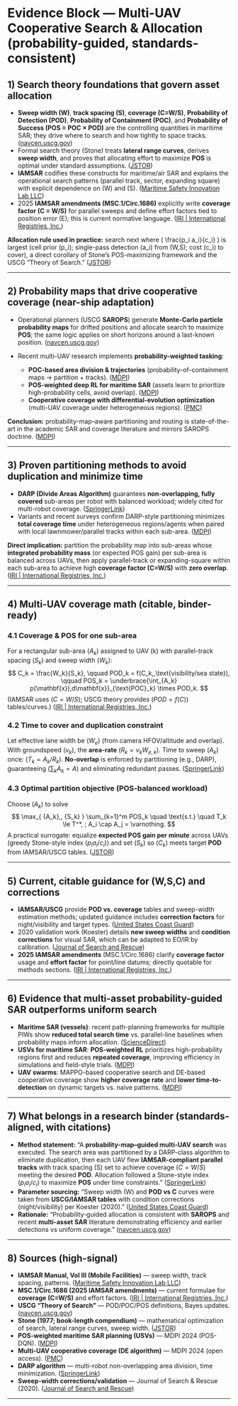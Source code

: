 # Evidence Block — Multi-UAV Cooperative Search & Allocation (probability-guided, standards-consistent)

## 1) Search theory foundations that govern asset allocation

- **Sweep width (W)**, **track spacing (S)**, **coverage (C=W/S)**, **Probability of Detection (POD)**, **Probability of Containment (POC)**, and **Probability of Success (POS = POC × POD)** are the controlling quantities in maritime SAR; they drive where to search and how tightly to space tracks. ([navcen.uscg.gov][1])
- Formal search theory (Stone) treats **lateral range curves**, derives **sweep width**, and proves that allocating effort to maximize **POS** is optimal under standard assumptions. ([JSTOR][2])
- **IAMSAR** codifies these constructs for maritime/air SAR and explains the operational search patterns (parallel track, sector, expanding square) with explicit dependence on (W) and (S). ([Maritime Safety Innovation Lab LLC][3])
- 2025 **IAMSAR amendments (MSC.1/Circ.1686)** explicitly write **coverage factor (C = W/S)** for parallel sweeps and define effort factors tied to position error (E); this is current normative language. ([IRI | International Registries, Inc.][4])

**Allocation rule used in practice:** search next where ( \frac{p_i a_i}{c_i} ) is largest (cell prior (p_i); single-pass detection (a_i) from (W,S); cost (c_i) to cover), a direct corollary of Stone’s POS-maximizing framework and the USCG “Theory of Search.” ([JSTOR][2])

---

## 2) Probability maps that drive cooperative coverage (near-ship adaptation)

- Operational planners (USCG **SAROPS**) generate **Monte-Carlo particle probability maps** for drifted positions and allocate search to maximize **POS**; the same logic applies on short horizons around a last-known position. ([navcen.uscg.gov][1])
- Recent multi-UAV research implements **probability-weighted tasking**:

  - **POC-based area division & trajectories** (probability-of-containment maps → partition + tracks). ([MDPI][5])
  - **POS-weighted deep RL for maritime SAR** (assets learn to prioritize high-probability cells, avoid overlap). ([MDPI][6])
  - **Cooperative coverage with differential-evolution optimization** (multi-UAV coverage under heterogeneous regions). ([PMC][7])

**Conclusion:** probability-map–aware partitioning and routing is state-of-the-art in the academic SAR and coverage literature and mirrors SAROPS doctrine. ([MDPI][6])

---

## 3) Proven partitioning methods to avoid duplication and minimize time

- **DARP (Divide Areas Algorithm)** guarantees **non-overlapping, fully covered** sub-areas per robot with balanced workload; widely cited for multi-robot coverage. ([SpringerLink][8])
- Variants and recent surveys confirm DARP-style partitioning minimizes **total coverage time** under heterogeneous regions/agents when paired with local lawnmower/parallel tracks within each sub-area. ([MDPI][9])

**Direct implication:** partition the probability map into sub-areas whose **integrated probability mass** (or expected POS gain) per sub-area is balanced across UAVs, then apply parallel-track or expanding-square within each sub-area to achieve high **coverage factor (C=W/S)** with **zero overlap**. ([IRI | International Registries, Inc.][4])

---

## 4) Multi-UAV coverage math (citable, binder-ready)

### 4.1 Coverage & POS for one sub-area

For a rectangular sub-area ($A_k$) assigned to UAV (k) with parallel-track spacing ($S_k$) and sweep width ($W_k$):
$$
C_k = \frac{W_k}{S_k}, \qquad POD_k = f(C_k,,\text{visibility/sea state}), \qquad POS_k = \underbrace{\int_{A_k} p(\mathbf{x}),d\mathbf{x}}_{\text{POC}_k} \times POD_k.
$$
(IAMSAR uses ($C=W/S$); USCG theory provides ($POD=f(C)$) tables/curves.) ([IRI | International Registries, Inc.][4])

### 4.2 Time to cover and duplication constraint

Let effective lane width be ($W_e$) (from camera HFOV/altitude and overlap). With groundspeed ($v_k$), the **area-rate** ($R_k = v_k W_{e,k}$). Time to sweep ($A_k$) once: ($T_k = A_k/R_k$). **No-overlap** is enforced by partitioning (e.g., DARP), guaranteeing ($\sum_k A_k = A$) and eliminating redundant passes. ([SpringerLink][8])

### 4.3 Optimal partition objective (POS-balanced workload)

Choose ($A_k$) to solve
$$
\max_{ {A_k},, {S_k} } \sum_{k=1}^m POS_k \quad \text{s.t.} \quad T_k \le T^*, ; A_i \cap A_j = \varnothing.
$$
A practical surrogate: equalize **expected POS gain per minute** across UAVs (greedy Stone-style index ($p_i a_i/c_i)$) and set ($S_k$) so ($C_k$) meets target **POD** from IAMSAR/USCG tables. ([JSTOR][2])

---

## 5) Current, citable guidance for (W,S,C) and corrections

- **IAMSAR/USCG** provide **POD vs. coverage** tables and sweep-width estimation methods; updated guidance includes **correction factors** for night/visibility and target types. ([United States Coast Guard][10])
- 2020 validation work (Koester) details **new sweep widths** and **condition corrections** for visual SAR, which can be adapted to EO/IR by calibration. ([Journal of Search and Rescue][11])
- **2025 IAMSAR amendments** (MSC.1/Circ.1686) clarify **coverage factor** usage and **effort factor** for point/line datums; directly quotable for methods sections. ([IRI | International Registries, Inc.][4])

---

## 6) Evidence that multi-asset probability-guided SAR outperforms uniform search

- **Maritime SAR (vessels)**: recent path-planning frameworks for multiple PIWs show **reduced total search time** vs. parallel-line baselines when probability maps inform allocation. ([ScienceDirect][12])
- **USVs for maritime SAR**: **POS-weighted RL** prioritizes high-probability regions first and reduces **repeated coverage**, improving efficiency in simulations and field-style trials. ([MDPI][6])
- **UAV swarms**: MAPPO-based cooperative search and DE-based cooperative coverage show **higher coverage rate** and **lower time-to-detection** on dynamic targets vs. naive patterns. ([MDPI][13])

---

## 7) What belongs in a research binder (standards-aligned, with citations)

- **Method statement:** “A **probability-map–guided multi-UAV search** was executed. The search area was partitioned by a DARP-class algorithm to eliminate duplication, then each UAV flew **IAMSAR-compliant parallel tracks** with track spacing (S) set to achieve coverage ($C = W/S$) meeting the desired **POD**. Allocation followed a Stone-style index ($p_i a_i / c_i$) to maximize **POS** under time constraints.” ([SpringerLink][8])
- **Parameter sourcing:** “Sweep width (W) and **POD vs C** curves were taken from **USCG/IAMSAR tables** with condition corrections (night/visibility) per Koester (2020).” ([United States Coast Guard][10])
- **Rationale:** “Probability-guided allocation is consistent with **SAROPS** and recent **multi-asset SAR** literature demonstrating efficiency and earlier detections vs uniform coverage.” ([navcen.uscg.gov][1])

---

## 8) Sources (high-signal)

- **IAMSAR Manual, Vol III (Mobile Facilities)** — sweep width, track spacing, patterns. ([Maritime Safety Innovation Lab LLC][3])
- **MSC.1/Circ.1686 (2025 IAMSAR amendments)** — current formulae for **coverage (C=W/S)** and effort factors. ([IRI | International Registries, Inc.][4])
- **USCG “Theory of Search”** — POD/POC/POS definitions, Bayes updates. ([navcen.uscg.gov][1])
- **Stone (1977; book-length compendium)** — mathematical optimization of search, lateral range curves, sweep width. ([JSTOR][2])
- **POS-weighted maritime SAR planning (USVs)** — MDPI 2024 (POS-DQN). ([MDPI][6])
- **Multi-UAV cooperative coverage (DE algorithm)** — MDPI 2024 (open access). ([PMC][7])
- **DARP algorithm** — multi-robot non-overlapping area division, time minimization. ([SpringerLink][8])
- **Sweep-width corrections/validation** — Journal of Search & Rescue (2020). ([Journal of Search and Rescue][11])

---

[1]: https://navcen.uscg.gov/sites/default/files/pdf/Theory_of_Search.pdf?utm_source=chatgpt.com "The Theory of Search - A Simplified Explanation - navcen"
[2]: https://www.jstor.org/stable/2689530?utm_source=chatgpt.com "A Mathematical Theory for Finding Lost Objects"
[3]: https://maritimesafetyinnovationlab.org/wp-content/uploads/2021/02/Doc.9731-EN-IAMSAR-Manual-International-Aeronautical-and-Maritime-Search-and-Rescue-Manual-Volume-III-Mobile-Facilities.pdf?utm_source=chatgpt.com "IAMSAR MANUAL"
[4]: https://www.register-iri.com/wp-content/uploads/MSC.1-Circ.1686.pdf?utm_source=chatgpt.com "MSC.1/Circ.1686 27 January 2025 AMENDMENTS TO THE INTERNATIONAL AERONAUTICAL AND MARITIME SEARCH AND RESCUE (IAMSAR) MANUAL 1 Th"
[5]: https://www.mdpi.com/2504-446X/8/4/132?utm_source=chatgpt.com "UAV Swarm Search Path Planning Method Based on ..."
[6]: https://www.mdpi.com/2077-1312/12/7/1158?utm_source=chatgpt.com "USVs Path Planning for Maritime Search and Rescue ..."
[7]: https://pmc.ncbi.nlm.nih.gov/articles/PMC11274647/?utm_source=chatgpt.com "Multi-UAV Cooperative Coverage Search for Various ..."
[8]: https://link.springer.com/article/10.1007/s10846-016-0461-x?utm_source=chatgpt.com "DARP: Divide Areas Algorithm for Optimal Multi-Robot ..."
[9]: https://www.mdpi.com/2076-3417/13/14/8207?utm_source=chatgpt.com "Area Division Using Affinity Propagation for Multi-Robot ..."
[10]: https://www.dco.uscg.mil/Portals/9/CG-5R/nsarc/DetExpReport_2004_final_s.pdf?utm_source=chatgpt.com "Sweep Width Estimation for Ground Search and Rescue - dco.uscg.mil"
[11]: https://journalofsar.com/wp-content/uploads/2020/04/v4-7-Koester-POD-Syrotuck.pdf.pdf?utm_source=chatgpt.com "New sweep widths values, correction factors, models, and ..."
[12]: https://www.sciencedirect.com/science/article/abs/pii/S0029801823027877?utm_source=chatgpt.com "An autonomous coverage path planning algorithm for ..."
[13]: https://www.mdpi.com/2504-446X/8/6/214?utm_source=chatgpt.com "UAV Swarm Cooperative Dynamic Target Search"
